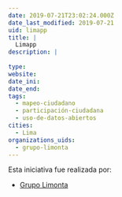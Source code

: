 ```yaml
---
date: 2019-07-21T23:02:24.000Z
date_last_modified: 2019-07-21
uid: limapp
title: |
  Limapp
description: |
  
type: 
website: 
date_ini: 
date_end: 
tags:
  - mapeo-ciudadano
  - participación-ciudadana
  - uso-de-datos-abiertos
cities: 
  - Lima
organizations_uids:
  - grupo-limonta
---
```


Esta iniciativa fue realizada por:

- [Grupo Limonta](/organizaciones/grupo-limonta)
